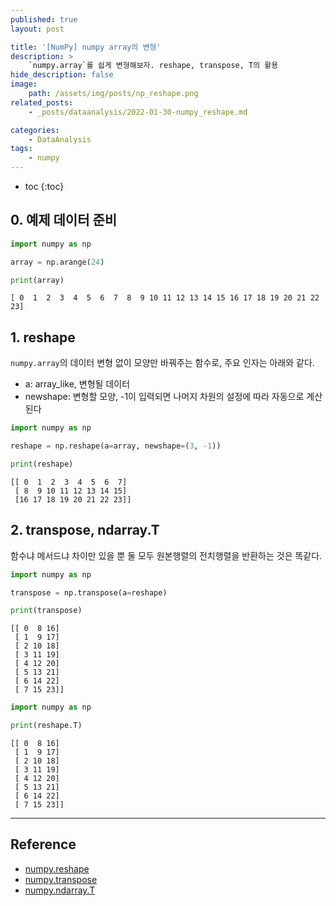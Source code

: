 ```yaml
---
published: true
layout: post

title: '[NumPy] numpy array의 변형'
description: >
    `numpy.array`를 쉽게 변형해보자. reshape, transpose, T의 활용
hide_description: false
image:
    path: /assets/img/posts/np_reshape.png
related_posts:
    - _posts/dataanalysis/2022-01-30-numpy_reshape.md

categories:
    - DataAnalysis
tags:
    - numpy
---
```

* toc
{:toc}

## 0. 예제 데이터 준비

```python
import numpy as np

array = np.arange(24)

print(array)
```
```
[ 0  1  2  3  4  5  6  7  8  9 10 11 12 13 14 15 16 17 18 19 20 21 22 23]
```

## 1. reshape

`numpy.array`의 데이터 변형 없이 모양만 바꿔주는 함수로, 주요 인자는 아래와 같다.  

- a: array_like, 변형될 데이터
- newshape: 변형할 모양, -1이 입력되면 나머지 차원의 설정에 따라 자동으로 계산된다

```python
import numpy as np

reshape = np.reshape(a=array, newshape=(3, -1))

print(reshape)
```
```
[[ 0  1  2  3  4  5  6  7]
 [ 8  9 10 11 12 13 14 15]
 [16 17 18 19 20 21 22 23]]
```

## 2. transpose, ndarray.T

함수냐 메서드냐 차이만 있을 뿐 둘 모두 원본행렬의 전치행렬을 반환하는 것은 똑같다.  

```python
import numpy as np

transpose = np.transpose(a=reshape)

print(transpose)
```
```
[[ 0  8 16]
 [ 1  9 17]
 [ 2 10 18]
 [ 3 11 19]
 [ 4 12 20]
 [ 5 13 21]
 [ 6 14 22]
 [ 7 15 23]]
```

```python
import numpy as np

print(reshape.T)
```
```
[[ 0  8 16]
 [ 1  9 17]
 [ 2 10 18]
 [ 3 11 19]
 [ 4 12 20]
 [ 5 13 21]
 [ 6 14 22]
 [ 7 15 23]]
```

---
## Reference
- [numpy.reshape](https://numpy.org/doc/stable/reference/generated/numpy.reshape.html)
- [numpy.transpose](https://numpy.org/doc/stable/reference/generated/numpy.transpose.html#numpy.transpose)
- [numpy.ndarray.T](https://numpy.org/doc/stable/reference/generated/numpy.ndarray.T.html)